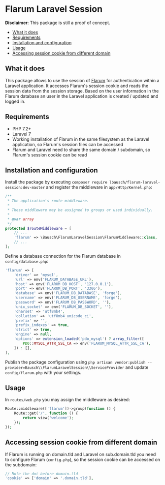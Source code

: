 # Flarum Laravel Session <!-- omit in toc -->

**Disclaimer**: This package is still a proof of concept.

- [What it does](#what-it-does)
- [Requirements](#requirements)
- [Installation and configuration](#installation-and-configuration)
- [Usage](#usage)
- [Accessing session cookie from different domain](#accessing-session-cookie-from-different-domain)

## What it does
This package allows to use the session of [Flarum](https://flarum.org/) for authentication within a Laravel application.
It accesses Flarum's session cookie and reads the session data from the session storage.
Based on the user information in the Flarum database an user in the Laravel application is created / updated and logged in.

## Requirements
+ PHP 7.2+
+ Laravel 7
+ Working installation of Flarum in the same filesystem as the Laravel application, so Flarum's session files can be accessed
+ Flarum and Laravel need to share the same domain / subdomain, so Flarum's session cookie can be read

## Installation and configuration
Install the package by executing `composer require lbausch/flarum-laravel-session:dev-master` and register the middleware in `app/Http/Kernel.php`:
```php
/**
 * The application's route middleware.
 *
 * These middleware may be assigned to groups or used individually.
 *
 * @var array
 */
protected $routeMiddleware = [
    // ...
    'flarum' => \Bausch\FlarumLaravelSession\FlarumMiddleware::class,
    // ...
];
```
Define a database connection for the Flarum database in `config/database.php`:
```php
'flarum' => [
    'driver' => 'mysql',
    'url' => env('FLARUM_DATABASE_URL'),
    'host' => env('FLARUM_DB_HOST', '127.0.0.1'),
    'port' => env('FLARUM_DB_PORT', '3306'),
    'database' => env('FLARUM_DB_DATABASE', 'forge'),
    'username' => env('FLARUM_DB_USERNAME', 'forge'),
    'password' => env('FLARUM_DB_PASSWORD', ''),
    'unix_socket' => env('FLARUM_DB_SOCKET', ''),
    'charset' => 'utf8mb4',
    'collation' => 'utf8mb4_unicode_ci',
    'prefix' => '',
    'prefix_indexes' => true,
    'strict' => true,
    'engine' => null,
    'options' => extension_loaded('pdo_mysql') ? array_filter([
        PDO::MYSQL_ATTR_SSL_CA => env('FLARUM_MYSQL_ATTR_SSL_CA'),
    ]) : [],
],
```
Publish the package configuration using `php artisan vendor:publish --provider=Bausch\\FlarumLaravelSession\\ServiceProvider` and update `config/flarum.php` with your settings.

## Usage
In `routes/web.php` you may assign the middleware as desired:
```php
Route::middleware(['flarum'])->group(function () {
    Route::get('/', function () {
        return view('welcome');
    });
});
```

## Accessing session cookie from different domain
If Flarum is running on domain.tld and Laravel on sub.domain.tld you need to configure Flarum (`config.php`), so the session cookie can be accessed on the subdomain:
```php
// Note the dot before domain.tld
'cookie' => ['domain' => '.domain.tld'],
```
